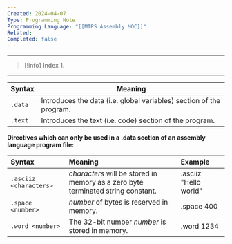```yaml
---
Created: 2024-04-07
Type: Programming Note
Programming Language: "[[MIPS Assembly MOC]]"
Related: 
Completed: false
---
```

---

>[!info] Index
>1. 

---

| Syntax  | Meaning                                                             |
| ------- | ------------------------------------------------------------------- |
| `.data` | Introduces the data (i.e. global variables) section of the program. |
| `.text` | Introduces the text (i.e. code) section of the program.             |

**Directives which can only be used in a .data section of an assembly language program file:**

| Syntax                 | Meaning                                                                          | Example               |
| :--------------------- | :------------------------------------------------------------------------------- | :-------------------- |
| `.asciiz <characters>` | _characters_ will be stored in memory as a zero byte terminated string constant. | .asciiz "Hello world" |
| `.space <number>`      | _number_ of bytes is reserved in memory.                                         | .space 400            |
| `.word <number>`       | The 32-bit number _number_ is stored in memory.                                  | .word 1234            |
